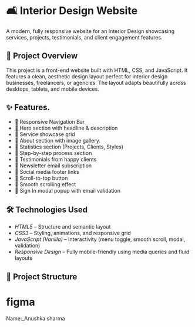 # 🛋 Interior Design  Website

A modern, fully responsive website for an Interior Design showcasing services, projects, testimonials, and client engagement features.

## 🚀 Project Overview

This project is a front-end website built with HTML, CSS, and JavaScript. It features a clean, aesthetic design layout perfect for interior design businesses, freelancers, or agencies. The layout adapts beautifully across desktops, tablets, and mobile devices.

## ✨ Features.

- 🔹 Responsive Navigation Bar
- 🔹 Hero section with headline & description
- 🔹 Service showcase grid
- 🔹 About section with image gallery.
- 🔹 Statistics section (Projects, Clients, Styles)
- 🔹 Step-by-step process section
- 🔹 Testimonials from happy clients
- 🔹 Newsletter email subscription
- 🔹 Social media footer links
- 🔹 Scroll-to-top button
- 🔹 Smooth scrolling effect
- 🔹 Sign In modal popup with email validation

## 🛠 Technologies Used

- *HTML5* – Structure and semantic layout
- *CSS3* – Styling, animations, and responsive grid
- *JavaScript (Vanilla)* – Interactivity (menu toggle, smooth scroll, modal, validation)
- *Responsive Design* – Fully mobile-friendly using media queries and fluid layouts

## 📂 Project Structure
# figma
Name:_Anushka sharma
